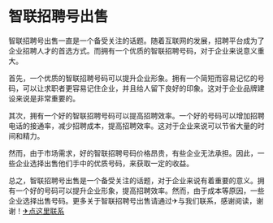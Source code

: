 # 智联招聘号出售

智联招聘号出售一直是一个备受关注的话题。随着互联网的发展，招聘平台成为了企业招聘人才的首选方式。而拥有一个优质的智联招聘号码，对于企业来说意义重大。

首先，一个优质的智联招聘号码可以提升企业形象。拥有一个简短而容易记忆的号码，可以让求职者更容易记住企业，并且给人留下良好的印象。这对于企业品牌建设来说是非常重要的。

其次，拥有一个好的智联招聘号码可以提高招聘效率。一个好的号码可以增加招聘电话的接通率，减少招聘成本，提高招聘效率。这对于企业来说可以节省大量的时间和精力。

然而，由于市场需求，好的智联招聘号码价格昂贵，有些企业无法承担。因此，一些企业选择出售他们手中的优质号码，来获取一定的收益。

总之，智联招聘号出售是一个备受关注的话题，对于企业来说有着重要的意义。拥有一个好的号码可以提升企业形象，提高招聘效率。然而，由于成本等原因，一些企业选择出售号码。更多关于智联招聘号出售请通过✈与我们联系，感谢阅读，谢谢！[✈点这里联系](https://ads.k02.cc)